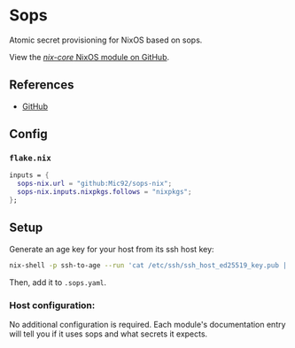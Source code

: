 # Sops

Atomic secret provisioning for NixOS based on sops.

View the [*nix-core* NixOS module on GitHub](https://github.com/sid115/nix-core/tree/master/modules/nixos/sops).

## References

- [GitHub](https://github.com/Mic92/sops-nix)

## Config

### `flake.nix`

```nix
inputs = {
  sops-nix.url = "github:Mic92/sops-nix";
  sops-nix.inputs.nixpkgs.follows = "nixpkgs";
};
```

## Setup

Generate an age key for your host from its ssh host key:

```bash
nix-shell -p ssh-to-age --run 'cat /etc/ssh/ssh_host_ed25519_key.pub | ssh-to-age'
```

Then, add it to `.sops.yaml`.

### Host configuration:

No additional configuration is required. Each module's documentation entry will tell you if it uses sops and what secrets it expects.
